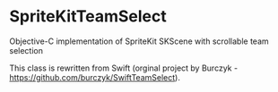 SpriteKitTeamSelect
===================

Objective-C implementation of SpriteKit SKScene with scrollable team selection

This class is rewritten from Swift (orginal project by Burczyk - https://github.com/burczyk/SwiftTeamSelect).
